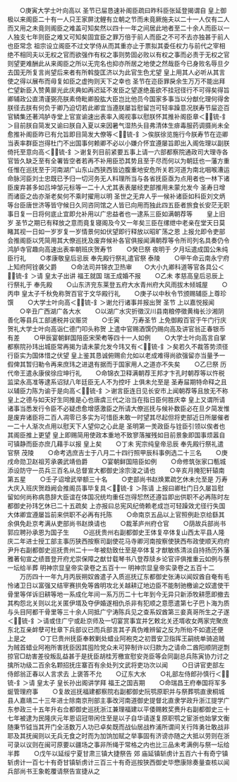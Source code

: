<!-- { "loadSidebar": true } -->
　　○庚寅大学士叶向高以  圣节已屇恳速补阁臣疏曰昨科臣张延登揭谓自  皇上御极以来阁臣二十有一人只王家屏沈鲤有立朝之节而未竟厥施夫以二十一人仅有二人而又用之未竟则阁臣之难盖可知矣然以四十一年之间居此地者至二十余人而臣以一人独支七年则臣之难又可知矣固宜臣之罪万倍于前人而臣之不可不去亦独甚于前人也臣常念  祖宗设立阁臣不过文学侍从而其重亦止于票拟其委任权力与前代之宰相绝不相同夫以无权之官而欲强作有权之事则势固必败以有权之事而必责于无权之官则望更难酬此从来阁臣之所以无完名也抑亦所居之地使之然哉臣今已身败名辱旦夕去国无所复言尚望后来者有所斡旋匡济以为此官生色尤望  皇上用其人必听从其言使之得以展布而毋复如臣之虚拘则天下之幸也  圣节在迩臣罪戾余生万万不能出拜伫望新臣入赞黄扉光此庆典如再迟延不发臣之望遂绝虽欲不挂冠径行不可得矣得旨卿辅政公直清谨弼亮朕素倚毗卿股肱大臣岂比他员今国家多事当以分猷化理何得舍朕径去朕有何负于卿乃迫切若此卿宜当遵朕屡旨慰留岂可轻率躁意况朕寿节屇迩百官鳞集还著鸿胪寺堂上官宣谕速出表率入阁视事以慰朕怀其推补阁臣章＜锍-釒＞目前朕自简发又谕曰朕自入夏以来因暑气湿热头目弗清体生痱毒服药调摄尚未全愈推补阁臣昨已有允旨即目简发大僚等＜锍-釒＞俟朕徐览施行今朕寿节在迩卿当表率群臣岂得杜门不出国事何赖卿不必以小嫌介怀宜遵屡旨即出入阁佐理以副朕倚托至意向高＜锍-釒＞谢复列目前紧要五事上请一六部都察院通政司大理寺各官皆久缺乏至有全署皆空者若再不补用臣恐其势且至于尽而何以为朝廷也一藩方重任惟在巡抚至于河南湖广山东山西狭西皆边腹重地安危所关若河道为南北咽喉漕运命脉河臣刘士忠既已予归一切河务无人料理所当与各省抚臣亟为点用者也一林下诸臣废弃甚多如吕坤邹元标等一二十人尤其表表屡经吏部推用未蒙允发今  圣寿日增而诸臣之齿亦渐老矣何不乘时擢用以明  圣世之无弃人乎一候补诸臣如科臣刘文炳等台臣唐世济等皆守候日久同咨同馆之人皆已向用而独此四五臣者旅食长安茫无职事日复一日将何底止宜即允补用以广忠益者也一逮系三臣如满朝荐等
　　皇上旧岁  圣节之期已有释放之意而竟复寝阁及今又一年矣三臣在缧绁中老亲在堂天日莫睹其视一日如一岁岁复一岁情景何如伏望即行释放以昭旷荡之恩  上报允即令吏部会推阁臣以凭简用其大僚巡抚及废弃候补各官俱报闻满朝荐等令所司列名具奏仍令鸿胪寺官趣向高速出表率朝班庆贺寿节
　　○癸巳祭  夜明于  夕月坛遣成国公朱纯臣行礼
　　○孝康敬皇后忌辰  奉先殿行祭礼遣官祭  泰陵
　　○甲午命云南永宁府上知府阿铨袭父爵
　　○命法司并锦衣卫热审　　○大小九卿科道等官各具公＜锍-釒＞请  皇太子出讲  福王就国  瑞王成婚不报
　　○乙未  孝慈高皇后忌辰上行祭礼于  奉先殿
　　○山东济兖东莱登五府大水青州府大风雨拔木倾城屋
　　○丙申  皇太子千秋免称贺百官于文华殿行礼
　　○庚子以中秋令节颁赐辅臣上尊珍馔
　　○大学士叶向高＜锍-釒＞谢允行诸事并报出贺  圣节  上以嘉悦报闻
　　○辛丑广西湖广各大水
　　○以湖广水灾折徵汉川县南粮停徵黄梅长沙湘阴善化等县兵工部逋税并议赈贷
　　○壬寅　　万寿圣节  上免御殿百官于午门行庆贺礼大学士叶向高诣仁德门叩头称贺  上遣中官赐酒馔仍赐向高及讲官翁正春银币有差
　　○甲辰宴朝鲜国陪臣宋荣耇等四十一人如例
　　○大学士叶向高言自掌都察院孙玮出城臣常再揭为请未蒙允发今玮又有＜锍-釒＞矣若久不裁答势须径行臣实为国体惜之伏望  皇上鉴其恳诚俯赐俞允如以老成难得尚欲强留亦当量予一假俾其暂归勒令再来庶玮之进退有据而于国家用人之道亦不失矣
　　○乙巳祭  历代帝王遣永康侯徐应坤行礼
　　○命锦衣卫释满朝荐王邦才卞孔时朝荐等以忤税监梁永高准等逮系诏狱八年廷臣无人不为控吁  上俱未允至是  圣寿屇期特命释之且以辅臣力陈为谕于是向高＜锍-釒＞谢言臣连日见长安市上闻朝荐等且放无不称  皇上之德与如天好生同推是心也唐虞三代之治当在指日臣何胜庆幸  皇上又谓所请诸事当悉发行令臣不必疑虑愈增感激臣之所请大僚巡抚与候补数臣必在旦夕简发惟是废弃诸臣将二百人凋零已多实为可惜臣未敢一时望其尽起但将吏部近日所屡催者一二十人渐次点用以慰天下人望仰之心此是  圣明第一羙政臣与铨臣引领以俟者也其阁臣推上更望  皇上即赐简用使政本重地不致寥落摧残如目前景象即国事烦嚣自可镇静而臣亦庶几藉手以报  皇上矣
　　○丁未  宪宗纯皇帝忌辰  奉先殿行祭礼遣官祭  茂陵
　　○命考选庶吉士于八月二十四行照甲辰科事例选二十三名
　　○庚戌命勋卫赵祖芳承袭武靖伯爵
　　○宴朝鲜国陪臣如例
　　○命修筑张家口甎城添设防守一员兵三百名从总督宣大都御史涂宗浚之请也
　　○辛亥月掩犯轩辕南第五星
　　○壬子诏增武举额三十名
　　○吏部尚书赵焕累疏乞休未允至是  万寿大庆入班庆贺趋阙会推阁员事毕复具＜锍-釒＞陈请  上报曰卿杜门日久屡旨慰留如何尚称病恳辞大臣谊在体国况统均重任岂得恝然还遵旨即出供职不必再陈时左都御史孙玮乞休已二十五疏矣  上亦报曰总宪风纪倚赖老成岂可轻躁效尤径行失国大体卿宜遵屡旨前来供职不必再有托陈
　　○命南京五品以上官照例赴京给繇其余俱免赴京考满从吏部尚书赵焕请也
　　○裁革庐州府仓官
　　○荫故兵部尚书郭应聘孙承恩为国子生
　　○巡抚贵州右副都御史王体复卒体复山西太平县人隆庆二年进士授工部主事历狭西按察司副使花马寺卿河南按察使狭西布政使顺天府府尹升右副都御史巡抚贵州二十一年被劾致仕至是卒体复才猷敏练清淡自持扬历外藩雅著旬宣之绩晋登开府尤崇保障之猷廿载琴书八登荐牍乡论官评俱推重云如例与祭一坛给半葬
明神宗显皇帝实录卷之五百十一
明神宗显皇帝实录卷之五百十二
　　万历四十一年九月丙辰朔奴酋遣子入质巡抚辽东都御史张涛以闻奴酋自奄有毛怜诸卫日以富强又结宰赛拱免等酋明攻北关越耕辽地边臣不能制驰檄谕之奴遣使干骨里等佯诉旧耕等地一系成化年间一系万历二十七年到今无异只新添牧耕愿即撤去其构怨北关则以北关匿伊壻及夺伊婚遂相仇杀非有犯顺之意愿遣第七子巴卜海为质与头目阿都干骨里等三十余人同抵广宁涛陈兵见之查系奴酋第三妾真哥所生之子遂＜锍-釒＞请或住广宁或赴京师及一切宴赏事宜并乞敕北关还壻收女两家完聚庶东北互亲衅孽可杜章下兵部议已而兵部言其子真伪难辨留之反为所绐不如遣还便  上是之
　　○丁巳贵州抚臣奉敕剿处蜡业阿袍克之初晋安卫指挥王嗣统单骑追贼为贼首蜡业阿袍所害抚臣因其囤险党众未可猝制许以归款为之请命二酋阳顺阴逆剽掠官□劫害差役叛乱益甚于是抚臣胡桂芳檄宣慰安尧臣等会同副总兵陈寅协力讨之擒所功级二百余名颗招抚庄寨百有余处列文武将吏功次以闻
　　○日讲官吏部左侍郎翁正春以人言求去  上褒答不允
　　○辽东大水
　　○礼部左侍郎孙慎行＜锍-釒＞请  皇太子  皇长孙出阁讲学拜  福王之国吉期
　　○命瑞昌王府奉国将军多烻管理府事
　　○复故巡抚福建都察院右副都御史阮鹗原职并与祭葬鹗直隶桐城县人嘉靖二十三年进士除南京刑部主事改河南道御史提督北直隶学政升浙江提学广东参政三十五年升右佥都御史巡抚浙江兼理福建以平倭赐敕奖赉升右副都御史三十七年被逮为民隆庆元年恩诏冠带闲住至是以子自华请遂复原职鹗之宦浙也始掌文衡随秉节钺当其开门全活数万人功已卓矣既而战仙居战柞浦所谓间关行阵勇壮敢战非耶及其抚闽则以无兵无食之时而为加饷加赋之举事固有济谤亦随之大抵以劳则在浙可录以议则在闽可原要以疆场之事非所绳于常格之内也比三品未考满例与祭一坛给半葬
　　○戊午以延绥宁夏甘肃三镇大捷祭告  郊  庙延镇斩虏计五百六十有奇宁镇斩虏计一百七十有奇甘镇斩虏计三百三十有奇巡按狭西御史毕懋康除奏量查核以闻兵部尚书王象乾覆请祭告宣捷从之
